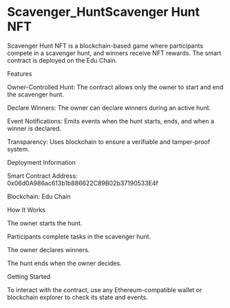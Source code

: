# Scavenger_HuntScavenger Hunt NFT

Scavenger Hunt NFT is a blockchain-based game where participants compete in a scavenger hunt, and winners receive NFT rewards. The smart contract is deployed on the Edu Chain.

Features

Owner-Controlled Hunt: The contract allows only the owner to start and end the scavenger hunt.

Declare Winners: The owner can declare winners during an active hunt.

Event Notifications: Emits events when the hunt starts, ends, and when a winner is declared.

Transparency: Uses blockchain to ensure a verifiable and tamper-proof system.

Deployment Information

Smart Contract Address: 0x06d0A986ac613b1b886622C89B02b37190533E4f

Blockchain: Edu Chain

How It Works

The owner starts the hunt.

Participants complete tasks in the scavenger hunt.

The owner declares winners.

The hunt ends when the owner decides.

Getting Started

To interact with the contract, use any Ethereum-compatible wallet or blockchain explorer to check its state and events.




